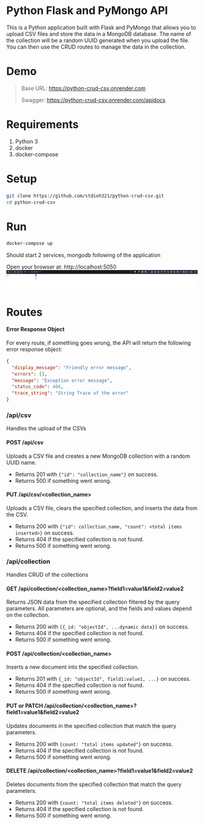 # Python Flask and PyMongo API

This is a Python application built with Flask and PyMongo that allows you to upload CSV files and store the data in a MongoDB database. The name of the collection will be a random UUID generated when you upload the file. You can then use the CRUD routes to manage the data in the collection.

# Demo
> Base URL: https://python-crud-csv.onrender.com
>
> Swagger: https://python-crud-csv.onrender.com/apidocs
# Requirements
1. Python 3
2. docker
3. docker-compose

# Setup
```sh
git clone https://github.com/stdioh321/python-crud-csv.git
cd python-crud-csv
```

# Run
```sh
docker-compose up
```
Should start 2 services, mongodb following of the application

Open your browser at: http://localhost:5050
![01](docs/screenshots/01.png)
# Routes
#### Error Response Object

For every route, if something goes wrong, the API will return the following error response object:

```json
{
  "display_message": "Friendly error message",
  "errors": [],
  "message": "Exception error message",
  "status_code": 404,
  "trace_string": "String Trace of the error"
}
```
### /api/csv
Handles the upload of the CSVs
#### POST /api/csv

Uploads a CSV file and creates a new MongoDB collection with a random UUID name.

- Returns 201 with `{"id": "collection_name"}` on success.
- Returns 500 if something went wrong.

#### PUT /api/csv/<collection_name>

Uploads a CSV file, clears the specified collection, and inserts the data from the CSV.

- Returns 200 with `{"id": collection_name, "count": <total items inserted>}` on success.
- Returns 404 if the specified collection is not found.
- Returns 500 if something went wrong.

### /api/collection
Handles CRUD of the collections
#### GET /api/collection/<collection_name>?field1=value1&field2=value2

Returns JSON data from the specified collection filtered by the query parameters. All parameters are optional, and the fields and values depend on the collection.

- Returns 200 with `[{_id: "objectId", ...dynamic data}]` on success.
- Returns 404 if the specified collection is not found.
- Returns 500 if something went wrong.

#### POST /api/collection/<collection_name>

Inserts a new document into the specified collection.

- Returns 201 with `{_id: "objectId", field1:value1, ...}` on success.
- Returns 404 if the specified collection is not found.
- Returns 500 if something went wrong.

#### PUT or PATCH /api/collection/<collection_name>?field1=value1&field2=value2

Updates documents in the specified collection that match the query parameters.

- Returns 200 with `{count: "total items updated"}` on success.
- Returns 404 if the specified collection is not found.
- Returns 500 if something went wrong.

#### DELETE /api/collection/<collection_name>?field1=value1&field2=value2

Deletes documents from the specified collection that match the query parameters.

- Returns 200 with `{count: "total items deleted"}` on success.
- Returns 404 if the specified collection is not found.
- Returns 500 if something went wrong.